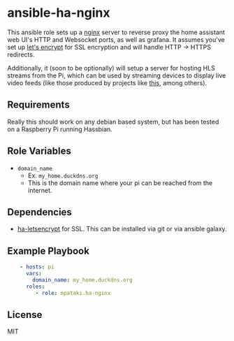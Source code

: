 # ansible-ha-nginx

This ansible role sets up a [nginx](https://www.nginx.com/) server to reverse proxy the home assistant web UI's HTTP and Websocket ports, as well as grafana. It assumes you've set up [let's encrypt](https://github.com/mpataki/ansible-ha-letsencrypt) for SSL encryption and will handle HTTP -> HTTPS redirects.

Additionally, it (soon to be optionally) will setup a server for hosting HLS streams from the Pi, which can be used by streaming devices to display live video feeds (like those produced by projects like [this](https://github.com/EliasKotlyar/Xiaomi-Dafang-Hacks), among others).

## Requirements

Really this should work on any debian based system, but has been tested on a Raspberry Pi running Hassbian.

## Role Variables

- `domain_name`
  - Ex. `my_home.duckdns.org`
  - This is the domain name where your pi can be reached from the internet.

## Dependencies

- [ha-letsencrypt](https://github.com/mpataki/ansible-ha-letsencrypt) for SSL. This can be installed via git or via ansible galaxy.

## Example Playbook

```yml
    - hosts: pi
      vars:
        domain_name: my_home.duckdns.org
      roles:
         - role: mpataki.ha-nginx
```

## License

MIT
